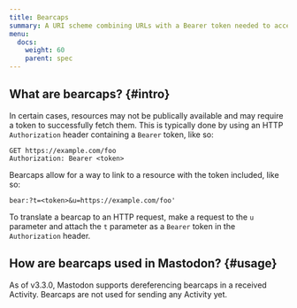 ```yaml
---
title: Bearcaps
summary: A URI scheme combining URLs with a Bearer token needed to access them.
menu:
  docs:
    weight: 60
    parent: spec
---
```


## What are bearcaps? {#intro}

In certain cases, resources may not be publically available and may require a token to successfully fetch them. This is typically done by using an HTTP `Authorization` header containing a `Bearer` token, like so:

```http
GET https://example.com/foo
Authorization: Bearer <token>
```

Bearcaps allow for a way to link to a resource with the token included, like so:

```
bear:?t=<token>&u=https://example.com/foo'
```

To translate a bearcap to an HTTP request, make a request to the `u` parameter and attach the `t` parameter as a `Bearer` token in the `Authorization` header.

## How are bearcaps used in Mastodon? {#usage}

As of v3.3.0, Mastodon supports dereferencing bearcaps in a received Activity. Bearcaps are not used for sending any Activity yet.

